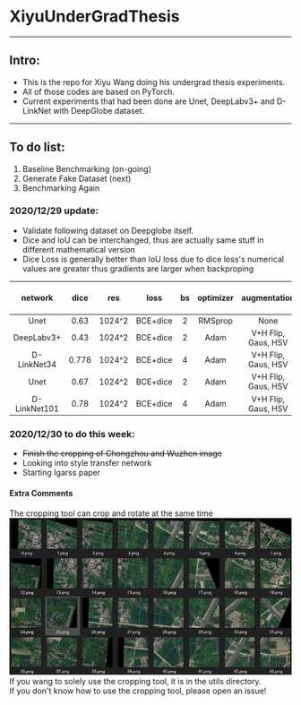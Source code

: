 # XiyuUnderGradThesis
---
## Intro: 
+ This is the repo for Xiyu Wang doing his undergrad thesis experiments.  
+ All of those codes are based on PyTorch.  
+ Current experiments that had been done are Unet, DeepLabv3+ and D-LinkNet with DeepGlobe dataset.  
---
## To do list:  
1. Baseline Benchmarking (on-going)  
2. Generate Fake Dataset (next)  
3. Benchmarking Again  

### 2020/12/29 update:  
+ Validate following dataset on Deepglobe itself.
+ Dice and IoU can be interchanged, thus are actually same stuff in different mathematical version  
+ Dice Loss is generally better than IoU loss due to dice loss's numerical values are greater thus gradients are larger when backproping  

| network     | dice  | res     | loss     | bs | optimizer | augmentation       | Cross-area validation|
|:-----------:|:-----:|:-------:|:--------:|:--:| :-------: | :----------------: | :------------------: |
| Unet        | 0.63  | 1024^2  | BCE+dice | 2  | RMSprop   | None               | None                 |
| DeepLabv3+  | 0.43  | 1024^2  | BCE+dice | 2  | Adam      | V+H Flip, Gaus, HSV| None                 |
| D-LinkNet34 | 0.778 | 1024^2  | BCE+dice | 4  | Adam      | V+H Flip, Gaus, HSV| 0.62                 |
| Unet        | 0.67  | 1024^2  | BCE+dice | 2  | Adam      | V+H Flip, Gaus, HSV| On-going             |
| D-LinkNet101| 0.78  | 1024^2  | BCE+dice | 4  | Adam      | V+H Flip, Gaus, HSV| 0.63                 |


### 2020/12/30 to do this week:  
+ ~~Finish the cropping of Chongzhou and Wuzhen image~~
+ Looking into style transfer network  
+ Starting Igarss paper  

#### Extra Comments  
The cropping tool can crop and rotate at the same time  
![Image text](https://github.com/TimandXiyu/XiyuUnderGradThesis/blob/main/readme_img/readme_image_1.png)  
If you wang to solely use the cropping tool, it is in the utils directory.  
If you don't know how to use the cropping tool, please open an issue!  
